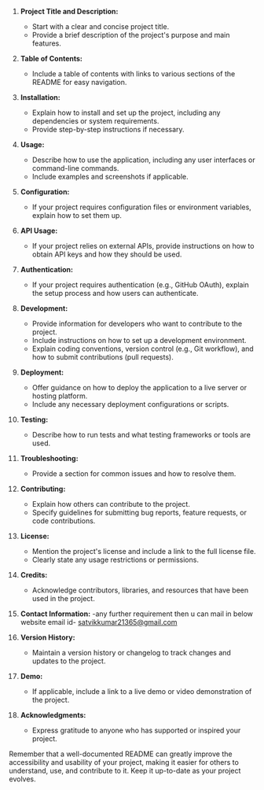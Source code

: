 
1. **Project Title and Description:**
   - Start with a clear and concise project title.
   - Provide a brief description of the project's purpose and main features.

2. **Table of Contents:**
   - Include a table of contents with links to various sections of the README for easy navigation.

3. **Installation:**
   - Explain how to install and set up the project, including any dependencies or system requirements.
   - Provide step-by-step instructions if necessary.

4. **Usage:**
   - Describe how to use the application, including any user interfaces or command-line commands.
   - Include examples and screenshots if applicable.
   
5. **Configuration:**
   - If your project requires configuration files or environment variables, explain how to set them up.

6. **API Usage:**
   - If your project relies on external APIs, provide instructions on how to obtain API keys and how they should be used.

7. **Authentication:**
   - If your project requires authentication (e.g., GitHub OAuth), explain the setup process and how users can authenticate.

8. **Development:**
   - Provide information for developers who want to contribute to the project.
   - Include instructions on how to set up a development environment.
   - Explain coding conventions, version control (e.g., Git workflow), and how to submit contributions (pull requests).

9. **Deployment:**
   - Offer guidance on how to deploy the application to a live server or hosting platform.
   - Include any necessary deployment configurations or scripts.

10. **Testing:**
    - Describe how to run tests and what testing frameworks or tools are used.
    
11. **Troubleshooting:**
    - Provide a section for common issues and how to resolve them.
    
12. **Contributing:**
    - Explain how others can contribute to the project.
    - Specify guidelines for submitting bug reports, feature requests, or code contributions.

13. **License:**
    - Mention the project's license and include a link to the full license file.
    - Clearly state any usage restrictions or permissions.

14. **Credits:**
    - Acknowledge contributors, libraries, and resources that have been used in the project.

15. **Contact Information:**
    -any further requirement then u can mail in below website
      email id- satvikkumar21365@gmail.com

16. **Version History:**
    - Maintain a version history or changelog to track changes and updates to the project.

17. **Demo:**
    - If applicable, include a link to a live demo or video demonstration of the project.

18. **Acknowledgments:**
    - Express gratitude to anyone who has supported or inspired your project.

Remember that a well-documented README can greatly improve the accessibility and usability of your project, making it easier for others to understand, use, and contribute to it. Keep it up-to-date as your project evolves.
